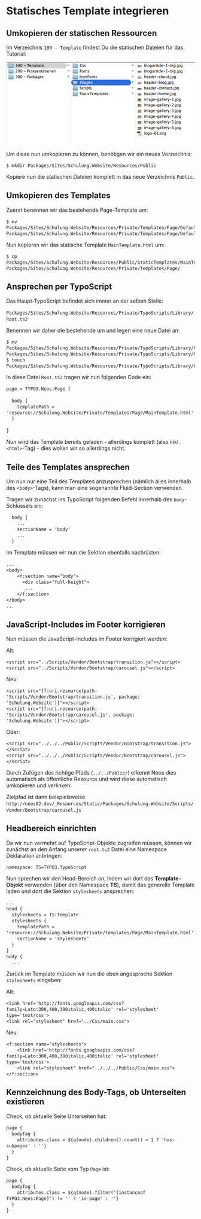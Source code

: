 # Statisches Template integrieren

## Umkopieren der statischen Ressourcen

Im Verzeichnis `100 - Template` findest Du die statischen Dateien für das Tutorial:

![Verzeichnis der statischen Dateien](../assets/tut-statictemplate.png)

Um diese nun umkopieren zu können, benötigen wir ein neues Verzeichnis:

```
$ mkdir Packages/Sites/Schulung.Website/Resources/Public
```

Kopiere nun die statischen Dateien komplett in das neue Verzeichnis `Public`.


## Umkopieren des Templates

Zuerst benennen wir das bestehende Page-Template um:

```
$ mv Packages/Sites/Schulung.Website/Resources/Private/Templates/Page/Default.html Packages/Sites/Schulung.Website/Resources/Private/Templates/Page/Default_ORIG.html
```

Nun kopieren wir das statische Template `MainTemplate.html` um:

```
$ cp Packages/Sites/Schulung.Website/Resources/Public/StaticTemplates/MainTemplate.html Packages/Sites/Schulung.Website/Resources/Private/Templates/Page/
```


## Ansprechen per TypoScript

Das Haupt-TypoScript befindet sich immer an der selben Stelle:

`Packages/Sites/Schulung.Website/Resources/Private/TypoScripts/Library/Root.ts2`

Benennen wir daher die bestehende um und legen eine neue Datei an:

```
$ mv Packages/Sites/Schulung.Website/Resources/Private/TypoScripts/Library/Root.ts2 Packages/Sites/Schulung.Website/Resources/Private/TypoScripts/Library/Root_ORIG.ts2
$ touch Packages/Sites/Schulung.Website/Resources/Private/TypoScripts/Library/Root.ts2
```

In diese Datei `Root.ts2` tragen wir nun folgenden Code ein:

```
page = TYPO3.Neos:Page {

  body {
    templatePath = 'resource://Schulung.Website/Private/Templates/Page/MainTemplate.html'
  }

}
```

Nun wird das Template bereits geladen - allerdings komplett (also inkl. `<html>`-Tag) - dies wollen wir so allerdings nicht.


## Teile des Templates ansprechen

Um nun nur eine Teil des Templates anzusprechen (nämlich alles innerhalb des `<body>`-Tags), kann man eine sogenannte Fluid-Section verwenden.

Tragen wir zunächst ins TypoScript folgenden Befehl innerhalb des `body`-Schlüssels ein:

```
  body {
    ...
    sectionName = 'body'
    ...
  }

```

Im Template müssen wir nun die Sektion ebenfalls nachrüsten:

```
...
<body>
    <f:section name="body">
      <div class="full-height">
       ...
    </f:section>
</body>
...
```


## JavaScript-Includes im Footer korrigieren

Nun müssen die JavaScript-Includes im Footer korrigiert werden:

Alt:
```
<script src="../Scripts/Vendor/Bootstrap/transition.js"></script>
<script src="../Scripts/Vendor/Bootstrap/carousel.js"></script>
```

Neu:
```
<script src="{f:uri.resource(path: 'Scripts/Vendor/Bootstrap/transition.js', package: 'Schulung.Website')}"></script>
<script src="{f:uri.resource(path: 'Scripts/Vendor/Bootstrap/carousel.js', package: 'Schulung.Website')}"></script>
```

Oder:

```
<script src="../../../Public/Scripts/Vendor/Bootstrap/transition.js"></script>
<script src="../../../Public/Scripts/Vendor/Bootstrap/carousel.js"></script>
```

Durch Zufügen des richtige Pfads (`../../Public/`) erkennt Neos dies automatisch als öffentliche Resource und wird diese automatisch umkopieren und verlinken.

Zielpfad ist dann beispielsweise `http://neos02.dev/_Resources/Static/Packages/Schulung.Website/Scripts/Vendor/Bootstrap/carousel.js`


## Headbereich einrichten

Da wir nun vermehrt auf TypoScript-Objekte zugreifen müssen, können wir zunächst an den Anfang unserer `root.ts2` Datei eine Namespace Deklaration anbringen:

```
namespace: TS=TYPO3.TypoScript
```

Nun sprechen wir den Head-Bereich an, indem wir dort das **Template-Objekt** verwenden (über den Namespace **TS**), damit das generelle Template laden und dort die Sektion `stylesheets` ansprechen:

```
...
head {
  stylesheets = TS:Template
  stylesheets {
    templatePath = 'resource://Schulung.Website/Private/Templates/Page/MainTemplate.html'
    sectionName = 'stylesheets'
  }
}
body {
  ...
```

Zurück im Template müssen wir nun die eben angesproche Sektion `stylesheets` eingeben:

Alt:
```
<link href='http://fonts.googleapis.com/css?family=Lato:300,400,300italic,400italic' rel='stylesheet' type='text/css'>
<link rel="stylesheet" href="../Css/main.css">
```

Neu:
```
<f:section name="stylesheets">
    <link href='http://fonts.googleapis.com/css?family=Lato:300,400,300italic,400italic' rel='stylesheet' type='text/css'>
    <link rel="stylesheet" href="../../../Public/Css/main.css">
</f:section>
```

## Kennzeichnung des Body-Tags, ob Unterseiten existieren

Check, ob aktuelle Seite Unterseiten hat:
```
page {
  bodyTag {
    attributes.class = ${q(node).children().count() > 1 ? 'has-subpages' : ''}
  }
}
```

Check, ob aktuelle Seite vom Typ `Page` ist:

```
page {
  bodyTag {
    attributes.class = ${q(node).filter('[instanceof TYPO3.Neos:Page]') != '' ? 'is-page' : ''}
  }
}
```
